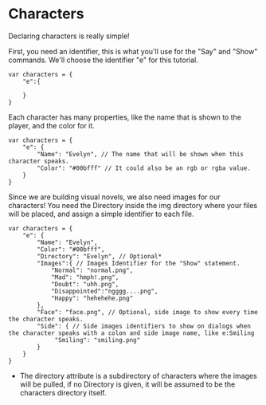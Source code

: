 # Characters

Declaring characters is really simple!

First, you need an identifier, this is what you'll use for the "Say" and "Show" commands. We'll choose the identifier "e" for this tutorial.

```
var characters = {
    "e":{

    }
}
```

Each character has many properties, like the name that is shown to the player, and the color for it.

```
var characters = {
    "e": {
        "Name": "Evelyn", // The name that will be shown when this character speaks.
        "Color": "#00bfff" // It could also be an rgb or rgba value.
    }
}
```

Since we are building visual novels, we also need images for our characters! You need the Directory inside the img directory where your files will be placed, and assign a simple identifier to each file.

```
var characters = {
    "e": {
        "Name": "Evelyn",
        "Color": "#00bfff",
        "Directory": "Evelyn", // Optional*
        "Images":{ // Images Identifier for the "Show" statement.
            "Normal": "normal.png",
            "Mad": "hmph!.png",
            "Doubt": "uhh.png",
            "Disappointed":"ngggg....png",
            "Happy": "hehehehe.png"
        },
        "Face": "face.png", // Optional, side image to show every time the character speaks.
        "Side": { // Side images identifiers to show on dialogs when the character speaks with a colon and side image name, like e:Smiling
             "Smiling": "smiling.png"
        }
    }
}
```

* The directory attribute is a subdirectory of characters where the images will be pulled, if no Directory is given, it will be assumed to be the characters directory itself.

